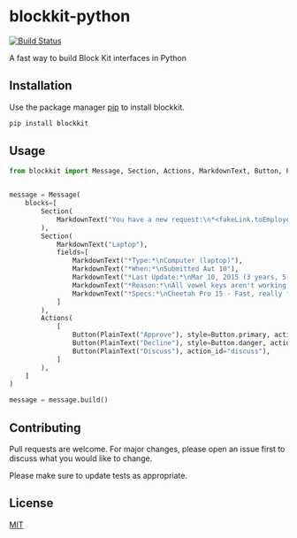 # blockkit-python

[![Build Status](https://travis-ci.com/oneor0/blockkit-slack.svg?branch=master)](https://travis-ci.com/oneor0/blockkit-slack)

A fast way to build Block Kit interfaces in Python 

## Installation

Use the package manager [pip](https://pip.pypa.io/en/stable/) to install blockkit.

```bash
pip install blockkit
```

## Usage

```python
from blockkit import Message, Section, Actions, MarkdownText, Button, PlainText


message = Message(
    blocks=[
        Section(
            MarkdownText("You have a new request:\n*<fakeLink.toEmployeeProfile.com|Fred Enriquez - New device request>*")
        ),
        Section(
            MarkdownText("Laptop"),
            fields=[
                MarkdownText("*Type:*\nComputer (laptop)"),
                MarkdownText("*When:*\nSubmitted Aut 10"),
                MarkdownText("*Last Update:*\nMar 10, 2015 (3 years, 5 months)"),
                MarkdownText("*Reason:*\nAll vowel keys aren't working."),
                MarkdownText("*Specs:*\nCheetah Pro 15 - Fast, really fast"),
            ]
        ),
        Actions(
            [
                Button(PlainText("Approve"), style=Button.primary, action_id="approve"),
                Button(PlainText("Decline"), style=Button.danger, action_id="decline"),
                Button(PlainText("Discuss"), action_id="discuss"),
            ]
        ),
    ]
)

message = message.build()
```

## Contributing
Pull requests are welcome. For major changes, please open an issue first to discuss what you would like to change.

Please make sure to update tests as appropriate.

## License
[MIT](https://choosealicense.com/licenses/mit/)